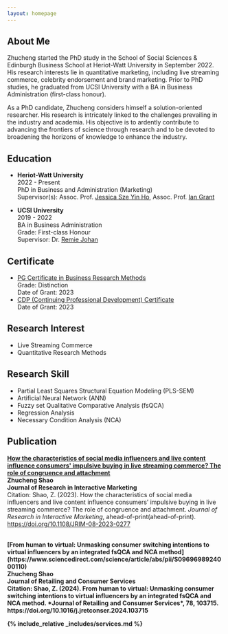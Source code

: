 ```yaml
---
layout: homepage
---
```


## About Me

Zhucheng started the PhD study in the School of Social Sciences & Edinburgh Business School at Heriot-Watt University in September 2022. His research interests lie in quantitative marketing, including live streaming commerce, celebrity endorsement and brand marketing. Prior to PhD studies, he graduated from UCSI University with a BA in Business Administration (first-class honour). <br>

As a PhD candidate, Zhucheng considers himself a solution-oriented researcher. His research is intricately linked to the challenges prevailing in the industry and academia. His objective is to ardently contribute to advancing the frontiers of science through research and to be devoted to broadening the horizons of knowledge to enhance the industry. <br>

## Education
- <b>Heriot-Watt University </b> <br>
  2022 - Present <br>
  PhD in Business and Administration (Marketing) <br>
  Supervisor(s): Assoc. Prof. [Jessica Sze Yin Ho](https://www.hw.ac.uk/ebs/people/faculty/jessica-sze-yin-ho.htm), Assoc. Prof. [Ian Grant](https://www.hw.ac.uk/ebs/people/faculty/ian-grant.htm) <br>

- <b>UCSI University </b> <br>
  2019 - 2022 <br>
  BA in Business Administration <br>
  Grade: First-class Honour <br>
  Supervisor: Dr. [Remie Johan](https://www.ucsiuniversity.edu.my/dr-mohd-remie-mohd-johan) <br>

## Certificate
- [PG Certificate in Business Research Methods](https://www.hw.ac.uk/uk/study/postgraduate/pre-doctoral-programme.htm) <br>
  Grade: Distinction <br>
  Date of Grant: 2023 <br>
- [CDP (Continuing Professional Development) Certificate](https://cpduk.co.uk/) <br>
  Date of Grant: 2023 <br>

## Research Interest
- Live Streaming Commerce
- Quantitative Research Methods

## Research Skill
- Partial Least Squares Structural Equation Modeling (PLS-SEM)
- Artificial Neural Network (ANN)
- Fuzzy set Qualitative Comparative Analysis (fsQCA)
- Regression Analysis
- Necessary Condition Analysis (NCA)

## Publication
<b>[How the characteristics of social media influencers and live content influence consumers' impulsive buying in live streaming commerce? The role of congruence and attachment](https://www.emerald.com/insight/content/doi/10.1108/JRIM-08-2023-0277/full/html) </b> <br>
<b>Zhucheng Shao</b> <br>
<b>Journal of Research in Interactive Marketing</b> <br>
Citation: Shao, Z. (2023). How the characteristics of social media influencers and live content influence consumers’ impulsive buying in live streaming commerce? The role of congruence and attachment. *Journal of Research in Interactive Marketing*, ahead-of-print(ahead-of-print). https://doi.org/10.1108/JRIM-08-2023-0277


<br>
<b>[From human to virtual: Unmasking consumer switching intentions to virtual influencers by an integrated fsQCA and NCA method](https://www.sciencedirect.com/science/article/abs/pii/S0969698924000110) </b> <br>
<b>Zhucheng Shao</b> <br>
<b>Journal of Retailing and Consumer Services <br>
Citation: Shao, Z. (2024). From human to virtual: Unmasking consumer switching intentions to virtual influencers by an integrated fsQCA and NCA method. *Journal of Retailing and Consumer Services*, 78, 103715. https://doi.org/10.1016/j.jretconser.2024.103715

{% include_relative _includes/services.md %}

